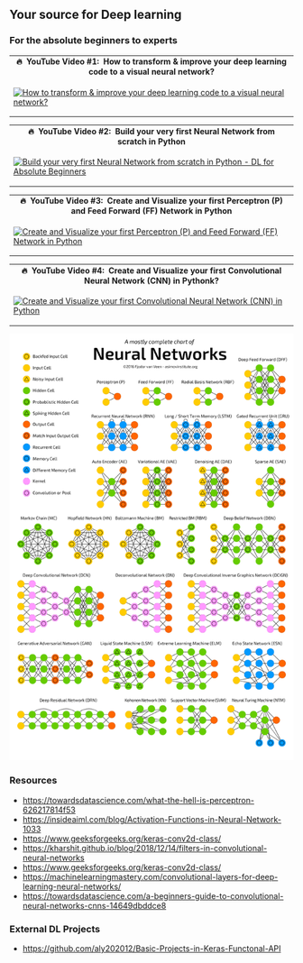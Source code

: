 ## Your source for Deep learning ## 
### For the absolute beginners to experts ###

<table class="table table-striped table-bordered table-vcenter">
    <tr>
        <td align="center"><b>🔥&nbsp; YouTube Video #1:&nbsp; How to transform & improve your deep learning code to a visual neural network?</b></td>
    </tr>
    <tr>
        <td>
            <div>
                
[![How to transform & improve your deep learning code to a visual neural network?](https://img.youtube.com/vi/VewDN_riENw/0.jpg)](https://www.youtube.com/watch?v=VewDN_riENw)

  </tr>
</table>

    
<table class="table table-striped table-bordered table-vcenter">
    <tr>
        <td align="center"><b>🔥&nbsp; YouTube Video #2:&nbsp; Build your very first Neural Network from scratch in Python</b></td>
    </tr>
    <tr>
        <td>
            <div>
                
[![Build your very first Neural Network from scratch in Python -  DL for Absolute Beginners](https://img.youtube.com/vi/lnkqiJ1wOfI/0.jpg)](https://www.youtube.com/watch?v=lnkqiJ1wOfI)

  </tr>
</table>

 
<table class="table table-striped table-bordered table-vcenter">
    <tr>
        <td align="center"><b>🔥&nbsp; YouTube Video #3:&nbsp; Create and Visualize your first Perceptron (P) and  Feed Forward (FF) Network in Python</b></td>
    </tr>
    <tr>
        <td>
            <div>
                
[![Create and Visualize your first Perceptron (P) and  Feed Forward (FF) Network in Python](https://img.youtube.com/vi/oBsCDawNV1o/0.jpg)](https://youtu.be/oBsCDawNV1o)

  </tr>
</table>
    
<table class="table table-striped table-bordered table-vcenter">
    <tr>
        <td align="center"><b>🔥&nbsp; YouTube Video #4:&nbsp; Create and Visualize your first Convolutional Neural Network (CNN) in Pythonk?</b></td>
    </tr>
    <tr>
        <td>
            <div>
                
[![Create and Visualize your first Convolutional Neural Network (CNN) in Python](https://img.youtube.com/vi/1Ckh6Dd3S7g/0.jpg)](https://youtu.be/1Ckh6Dd3S7g)

  </tr>
</table>
    

![Neural Networks](https://github.com/prodramp/python-projects/blob/main/deeplearning/neural-networks.png?raw=true)


### Resources ###
- https://towardsdatascience.com/what-the-hell-is-perceptron-626217814f53
- https://insideaiml.com/blog/Activation-Functions-in-Neural-Network-1033
- https://www.geeksforgeeks.org/keras-conv2d-class/
- https://kharshit.github.io/blog/2018/12/14/filters-in-convolutional-neural-networks
- https://www.geeksforgeeks.org/keras-conv2d-class/
- https://machinelearningmastery.com/convolutional-layers-for-deep-learning-neural-networks/
- https://towardsdatascience.com/a-beginners-guide-to-convolutional-neural-networks-cnns-14649dbddce8
    
### External DL Projects ###
- https://github.com/aly202012/Basic-Projects-in-Keras-Functonal-API
